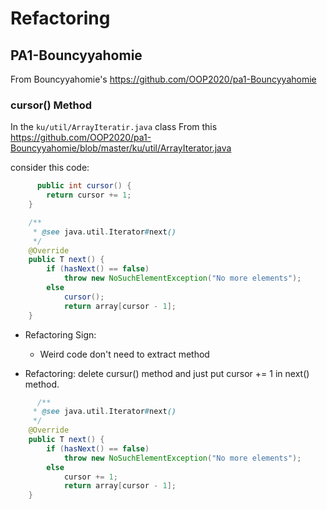 # Refactoring

## PA1-Bouncyyahomie
From Bouncyyahomie's https://github.com/OOP2020/pa1-Bouncyyahomie

### cursor() Method
In the `ku/util/ArrayIteratir.java` class
From this https://github.com/OOP2020/pa1-Bouncyyahomie/blob/master/ku/util/ArrayIterator.java

consider this code: 
```java
      public int cursor() {
        return cursor += 1;
    }

    /**
     * @see java.util.Iterator#next()
     */
    @Override
    public T next() {
        if (hasNext() == false)
            throw new NoSuchElementException("No more elements");
        else
            cursor();
            return array[cursor - 1];
    }
```

* Refactoring Sign:

  * Weird code don't need to extract method
  
* Refactoring: delete cursur() method and just put cursor += 1 in next() method.

```java
      /**
     * @see java.util.Iterator#next()
     */
    @Override
    public T next() {
        if (hasNext() == false)
            throw new NoSuchElementException("No more elements");
        else
            cursor += 1;
            return array[cursor - 1];
    }
```
  
 
